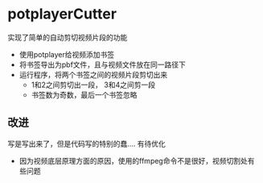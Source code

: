 # potplayerCutter

实现了简单的自动剪切视频片段的功能
- 使用potplayer给视频添加书签
- 将书签导出为pbf文件，且与视频文件放在同一路径下
- 运行程序，将两个书签之间的视频片段剪切出来 
    - 1和2之间剪切出一段， 3和4之间剪一段
    - 书签数为奇数，最后一个书签忽略
    
## 改进
写是写出来了，但是代码写的特别的蠢....
有待优化

- 因为视频底层原理方面的原因，使用的ffmpeg命令不是很好，视频切割处有些问题
